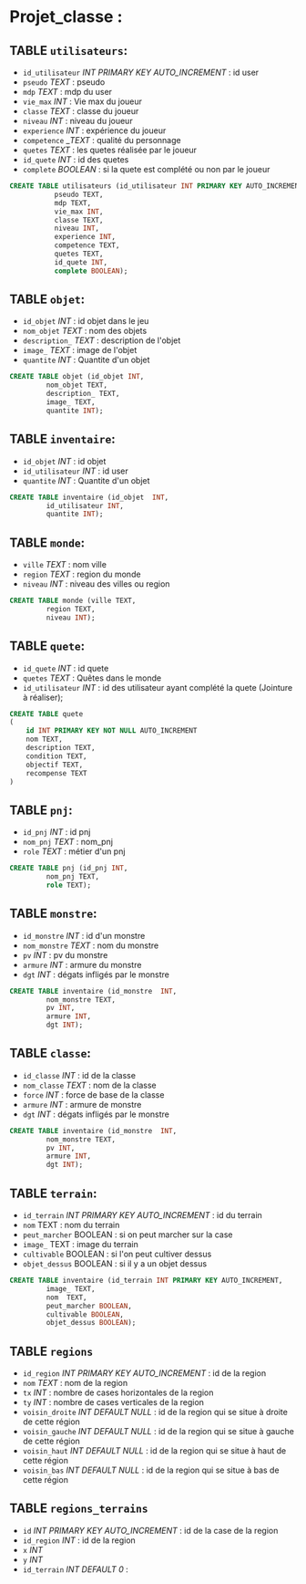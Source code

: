 # Projet_classe :

## TABLE `utilisateurs`:
 - `id_utilisateur` *INT PRIMARY KEY AUTO_INCREMENT* : id user
 - `pseudo` _TEXT_ : pseudo
 - `mdp` _TEXT_ : mdp du user
 - `vie_max` _INT_ : Vie max du joueur
 - `classe` _TEXT_ : classe du joueur
 - `niveau` _INT_ : niveau du joueur
 - `experience` _INT_ : expérience du joueur
 - `competence` __TEXT_ : qualité du personnage
 - `quetes` _TEXT_ : les quetes réalisée par le joueur
 - `id_quete` _INT_ : id des quetes
 - `complete` _BOOLEAN_ : si la quete est complété ou non par le joueur


```sql
CREATE TABLE utilisateurs (id_utilisateur INT PRIMARY KEY AUTO_INCREMENT,
	       pseudo TEXT,
		   mdp TEXT,
		   vie_max INT,
		   classe TEXT,
		   niveau INT,
		   experience INT,
		   competence TEXT,
		   quetes TEXT,
		   id_quete INT,
		   complete BOOLEAN);
```


## TABLE `objet`:
 - `id_objet` _INT_ : id objet dans le jeu
 - `nom_objet` _TEXT_ : nom des objets
 - `description_` _TEXT_ : description de l'objet
 - `image_` _TEXT_ : image de l'objet
 - `quantite` _INT_ : Quantite d'un objet

```sql
CREATE TABLE objet (id_objet INT,
	     nom_objet TEXT,
		 description_ TEXT,
		 image_ TEXT,
	     quantite INT);
```


## TABLE `inventaire`:
 - `id_objet` _INT_ : id objet
 - `id_utilisateur` _INT_ : id user
 - `quantite` _INT_ : Quantite d'un objet

```sql
CREATE TABLE inventaire (id_objet  INT,
	     id_utilisateur INT,
	     quantite INT);
```


## TABLE `monde`:
 - `ville` _TEXT_ : nom ville
 - `region` _TEXT_ : region du monde
 - `niveau` _INT_ : niveau des villes ou region

```sql
CREATE TABLE monde (ville TEXT,
	     region TEXT,
		 niveau INT);
```


## TABLE `quete`:
 - `id_quete` _INT_ : id quete
 - `quetes` _TEXT_ : Quêtes dans le monde
 - `id_utilisateur` _INT_ : id des utilisateur ayant complété la quete (Jointure à réaliser);

```sql
CREATE TABLE quete
(
    id INT PRIMARY KEY NOT NULL AUTO_INCREMENT
    nom TEXT,
    description TEXT,
    condition TEXT,
    objectif TEXT,
    recompense TEXT
)
```


## TABLE `pnj`:
 - `id_pnj` _INT_ : id pnj
 - `nom_pnj` _TEXT_ : nom_pnj
 - `role` _TEXT_ : métier d'un pnj

```sql
CREATE TABLE pnj (id_pnj INT,
	     nom_pnj TEXT,
	     role TEXT);
```


## TABLE `monstre`:
 - `id_monstre` _INT_ : id d'un monstre
 - `nom_monstre` _TEXT_ : nom du monstre
 - `pv` _INT_ : pv du monstre
 - `armure` _INT_ : armure du monstre
 - `dgt` _INT_ : dégats infligés par le monstre

```sql
CREATE TABLE inventaire (id_monstre  INT,
	     nom_monstre TEXT,
	     pv INT,
		 armure INT,
		 dgt INT);
```


## TABLE `classe`:
 - `id_classe` _INT_ : id de la classe
 - `nom_classe` _TEXT_ : nom de la classe
 - `force` _INT_ : force de base de la classe
 - `armure` _INT_ : armure de monstre
 - `dgt` _INT_ : dégats infligés par le monstre

```sql
CREATE TABLE inventaire (id_monstre  INT,
	     nom_monstre TEXT,
	     pv INT,
		 armure INT,
		 dgt INT);
```


## TABLE `terrain`:
 - `id_terrain` *INT PRIMARY KEY AUTO_INCREMENT* : id du terrain
 - `nom` TEXT : nom du terrain
 - `peut_marcher` BOOLEAN : si on peut marcher sur la case
 - `image_` TEXT : image du terrain
 - `cultivable` BOOLEAN : si l'on peut cultiver dessus
 - `objet_dessus` BOOLEAN : si il y a un objet dessus

```sql
CREATE TABLE inventaire (id_terrain INT PRIMARY KEY AUTO_INCREMENT,
		 image_ TEXT,
		 nom  TEXT,
	     peut_marcher BOOLEAN,
		 cultivable BOOLEAN,
		 objet_dessus BOOLEAN);
```

## TABLE `regions`
 - `id_region` *INT PRIMARY KEY AUTO_INCREMENT* : id de la region
 - `nom` _TEXT_ : nom de la region
 - `tx` _INT_ : nombre de cases horizontales de la region
 - `ty` _INT_ : nombre de cases verticales de la region
 - `voisin_droite` _INT DEFAULT NULL_ : id de la region qui se situe à droite de cette région
 - `voisin_gauche` _INT DEFAULT NULL_ : id de la region qui se situe à gauche de cette région
 - `voisin_haut` _INT DEFAULT NULL_ : id de la region qui se situe à haut de cette région
 - `voisin_bas` _INT DEFAULT NULL_ : id de la region qui se situe à bas de cette région

## TABLE `regions_terrains`
- `id` *INT PRIMARY KEY AUTO_INCREMENT* : id de la case de la region
- `id_region` _INT_ : id de la region
- `x` _INT_
- `y` _INT_
- `id_terrain` _INT DEFAULT 0_ :




